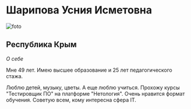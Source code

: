 # Шарипова Усния Исметовна

![foto](https://drive.google.com/drive/my-drive)





## Республика Крым

_О себе_

Мне 49 лет. Имею высшее образование и 25 лет педагогического стажа. 

Люблю детей, музыку, цветы. А еще люблю учиться. Прохожу курсы "Тестировщик ПО" на платформе "Нетология". Очень нравится формат обучения. Советую всем, кому интересна сфера IT.
